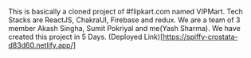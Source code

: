 This is basically a cloned project of #flipkart.com named VIPMart.
Tech Stacks are ReactJS, ChakraUI, Firebase and redux.
We are a team of 3 member Akash Singha, Sumit Pokriyal and me(Yash Sharma).
We have created this project in 5 Days.
(Deployed Link)[https://spiffy-crostata-d83d60.netlify.app/]
